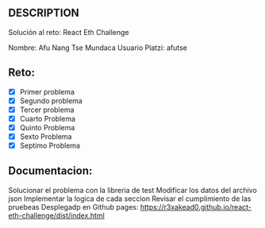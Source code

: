 ## DESCRIPTION

Solución al reto: React Eth Challenge

Nombre: Afu Nang Tse Mundaca
Usuario Platzi: afutse

## Reto:

- [x] Primer problema
- [x] Segundo problema
- [x] Tercer problema
- [x] Cuarto Problema
- [x] Quinto Problema
- [x] Sexto Problema
- [x] Septimo Problema

## Documentacion:
Solucionar el problema con la libreria de test
Modificar los datos del archivo json
Implementar la logica de cada seccion
Revisar el cumplimiento de las pruebeas
Desplegadp en Github pages: https://r3xakead0.github.io/react-eth-challenge/dist/index.html